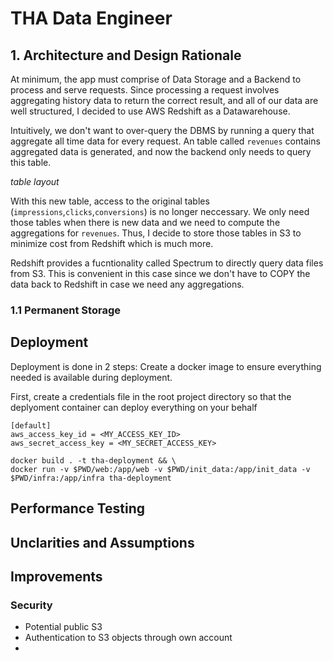 # THA Data Engineer

## 1. Architecture and Design Rationale

At minimum, the app must comprise of Data Storage and a Backend to process and serve requests. Since processing a request involves aggregating history data to return the correct result, and all of our data are well structured, I decided to use AWS Redshift as a Datawarehouse.

Intuitively, we don't want to over-query the DBMS by running a query that aggregate all time data for every request. An table called `revenues` contains aggregated data is generated, and now the backend only needs to query this table. 

_table layout_

With this new table, access to the original tables (`impressions`,`clicks`,`conversions`) is no longer neccessary. We only need those tables when there is new data and we need to compute the aggregations for `revenues`. Thus, I decide to store those tables in S3 to minimize cost from Redshift which is much more.

Redshift provides a fucntionality called Spectrum to directly query data files from S3. This is convenient in this case since we don't have to COPY the data back to Redshift in case we need any aggregations.





### 1.1 Permanent Storage
## Deployment
Deployment is done in 2 steps: Create a docker image to ensure everything needed is available during deployment.

First, create a credentials file in the root project directory so that the deplyoment container can deploy everything on your behalf
```
[default]
aws_access_key_id = <MY_ACCESS_KEY_ID>
aws_secret_access_key = <MY_SECRET_ACCESS_KEY>
```

```
docker build . -t tha-deployment && \
docker run -v $PWD/web:/app/web -v $PWD/init_data:/app/init_data -v $PWD/infra:/app/infra tha-deployment
```

## Performance Testing

## Unclarities and Assumptions

## Improvements
### Security
- Potential public S3
- Authentication to S3 objects through own account
- 


